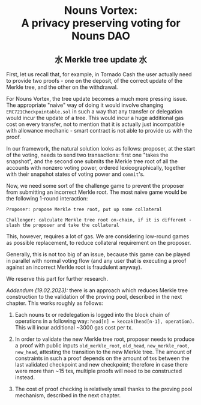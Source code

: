 # <div align="center">Nouns Vortex: <br/>A privacy preserving voting for Nouns DAO</div>

## <div align="center">水 Merkle tree update 水</div>

First, let us recall that, for example, in Tornado Cash the user actually need to provide two proofs - one on the deposit, of the correct update of the Merkle tree, and the other on the withdrawal.

For Nouns Vortex, the tree update becomes a much more pressing issue. The appropriate "naive" way of doing it would involve changing ``ERC721Checkpointable.sol`` in such a way that any transfer or delegation would incur the update of a tree. This would incur a huge additional gas cost on every transfer, not to mention that it is actually just incompatible with allowance mechanic - smart contract is not able to provide us with the proof.

In our framework, the natural solution looks as follows: proposer, at the start of the voting, needs to send two transactions: first one "takes the snapshot", and the second one submits the Merkle tree root of all the accounts with nonzero voting power, ordered lexicographically, together with their snapshot states of voting power and ``commit``'s.

Now, we need some sort of the challenge game to prevent the proposer from submitting an incorrect Merkle root. The most naive game would be the following 1-round interaction:

```
Proposer: propose Merkle tree root, put up some collateral

Challenger: calculate Merkle tree root on-chain, if it is different - slash the proposer and take the collateral
```

This, however, requires a lot of gas. We are considering low-round games as possible replacement, to reduce collateral requirement on the proposer.

Generally, this is not too big of an issue, because this game can be played in parallel with normal voting flow (and any user that is executing a proof against an incorrect Merkle root is fraudulent anyway).

We reserve this part for further research.

*Addendum (19.02.2023):* there is an approach which reduces Merkle tree construction to the validation of the proving pool, described in the next chapter. This works roughly as follows:

1. Each nouns tx or redelegation is logged into the block chain of operations in a following way: ``head[n] = keccak(head[n-1], operation)``. This will incur additional ~3000 gas cost per tx.

2. In order to validate the new Merkle tree root, proposer needs to produce a proof with public inputs ``old_merkle_root``, ``old_head``, ``new_merkle_root``, ``new_head``, attesting the transition to the new Merkle tree. The amount of constraints in such a proof depends on the amount of txs between the last validated checkpoint and new checkpoint; therefore in case there were more than ~15 txs, multiple proofs will need to be constructed instead.

3. The cost of proof checking is relatively small thanks to the proving pool mechanism, described in the next chapter.